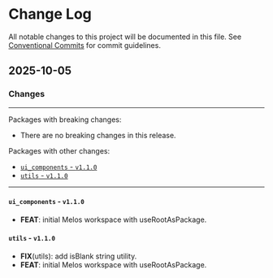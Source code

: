 # Change Log

All notable changes to this project will be documented in this file.
See [Conventional Commits](https://conventionalcommits.org) for commit guidelines.

## 2025-10-05

### Changes

---

Packages with breaking changes:

 - There are no breaking changes in this release.

Packages with other changes:

 - [`ui_components` - `v1.1.0`](#ui_components---v110)
 - [`utils` - `v1.1.0`](#utils---v110)

---

#### `ui_components` - `v1.1.0`

 - **FEAT**: initial Melos workspace with useRootAsPackage.

#### `utils` - `v1.1.0`

 - **FIX**(utils): add isBlank string utility.
 - **FEAT**: initial Melos workspace with useRootAsPackage.

